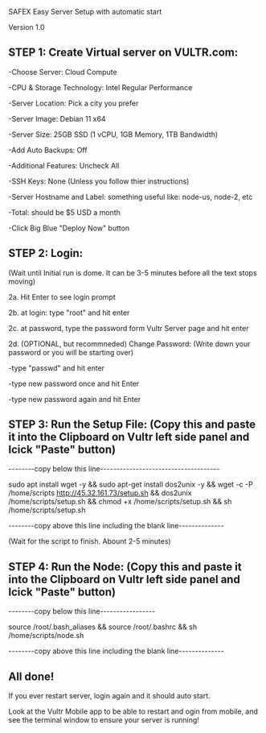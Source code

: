 SAFEX Easy Server Setup with automatic start 

Version 1.0

STEP 1: Create Virtual server on VULTR.com: 
--------------------------------------------
-Choose Server: Cloud Compute

-CPU & Storage Technology: Intel Regular Performance

-Server Location: Pick a city you prefer 

-Server Image: Debian 11 x64

-Server Size: 25GB SSD (1 vCPU, 1GB Memory, 1TB Bandwidth)

-Add Auto Backups: Off

-Additional Features: Uncheck All

-SSH Keys: None (Unless you follow thier instructions)

-Server Hostname and Label:  something useful like: node-us, node-2, etc

-Total: should be $5 USD a month

-Click Big Blue "Deploy Now" button




STEP 2: Login:
-------------------------------------------------------

(Wait until Initial run is dome. It can be 3-5 minutes before all the text stops moving)

2a. Hit Enter to see login prompt

2b. at login: type "root" and hit enter 

2c. at password, type the password form Vultr Server page and hit enter


2d. (OPTIONAL, but recommneded) Change Password:
(Write down your password or you will be starting over)

-type "passwd" and hit enter

-type new password once and hit Enter

-type new password again and hit Enter




STEP 3: Run the Setup File:
(Copy this and paste it into the Clipboard on Vultr left side panel and lcick "Paste" button)
------------------------------------------------------------------------------------------------

--------copy below this line-------------------------------------

sudo apt install wget -y &&
sudo apt-get install dos2unix -y &&
wget -c -P /home/scripts http://45.32.161.73/setup.sh &&
dos2unix /home/scripts/setup.sh &&
chmod +x /home/scripts/setup.sh &&
sh /home/scripts/setup.sh
  
--------copy above this line including the blank line--------------

(Wait for the script to finish. Abount 2-5 minutes)




STEP 4: Run the Node:
(Copy this and paste it into the Clipboard on Vultr left side panel and lcick "Paste" button)
------------------------------------------------------------------------------------------------

--------copy below this line-----------------

source /root/.bash_aliases &&
source /root/.bashrc &&
sh /home/scripts/node.sh
   
--------copy above this line including the blank line--------------



All done!
------------------------------------------------------------------------------------------------
If you ever restart server, login again and it should auto start. 

Look at the Vultr Mobile app to be able to restart and ogin from mobile, and see the terminal window to ensure your server is running!

